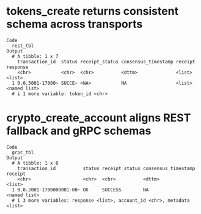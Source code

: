 # tokens_create returns consistent schema across transports

    Code
      rest_tbl
    Output
      # A tibble: 1 x 7
        transaction_id  status receipt_status consensus_timestamp receipt response    
        <chr>           <chr>  <chr>          <dttm>              <list>  <list>      
      1 0.0.5001-17000~ SUCCE~ <NA>           NA                  <list>  <named list>
      # i 1 more variable: token_id <chr>

# crypto_create_account aligns REST fallback and gRPC schemas

    Code
      grpc_tbl
    Output
      # A tibble: 1 x 8
        transaction_id          status receipt_status consensus_timestamp receipt     
        <chr>                   <chr>  <chr>          <dttm>              <list>      
      1 0.0.2001-1700000001-00~ OK     SUCCESS        NA                  <named list>
      # i 3 more variables: response <list>, account_id <chr>, metadata <list>

